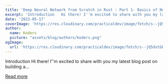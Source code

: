 ```yaml
---
title: 'Deep Neural Network from Scratch in Rust : Part 1- Basics of Neural Network'
excerpt: 'Introduction   Hi there! I''m excited to share with you my latest blog post on building a...'
date: '2023-05-17'
coverImage: 'https://res.cloudinary.com/practicaldev/image/fetch/s--jQ5dxtGE--/c_imagga_scale,f_auto,fl_progressive,h_420,q_auto,w_1000/https://dev-to-uploads.s3.amazonaws.com/uploads/articles/16naxw1qs8njdskwhqvb.png'
author:
  name: Koders
  picture: "assets/blog/authors/koders.png"
ogImage:
  url: 'https://res.cloudinary.com/practicaldev/image/fetch/s--jQ5dxtGE--/c_imagga_scale,f_auto,fl_progressive,h_420,q_auto,w_1000/https://dev-to-uploads.s3.amazonaws.com/uploads/articles/16naxw1qs8njdskwhqvb.png'
---
```


Introduction   Hi there! I''m excited to share with you my latest blog post on building a...

[Read more](https://dev.to/akshayballal/deep-neural-network-from-scratch-in-rust-part-1-basics-of-neural-network-1pgg)
